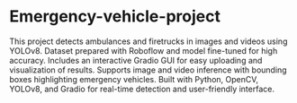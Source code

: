 # Emergency-vehicle-project
This project detects ambulances and firetrucks in images and videos using YOLOv8.
Dataset prepared with Roboflow and model fine-tuned for high accuracy.
Includes an interactive Gradio GUI for easy uploading and visualization of results.
Supports image and video inference with bounding boxes highlighting emergency vehicles.
Built with Python, OpenCV, YOLOv8, and Gradio for real-time detection and user-friendly interface.
